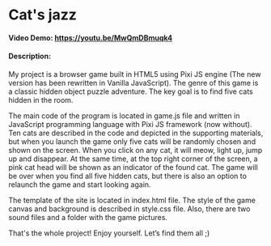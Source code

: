# Cat's jazz
#### Video Demo:  https://youtu.be/MwQmDBmuqk4
#### Description:
My project is a browser game built in HTML5 using Pixi JS engine (The new version has been rewritten in Vanilla JavaScript). The genre of this game is a classic hidden object puzzle adventure. The key goal is to find five cats hidden in the room.

The main code of the program is located in game.js file and written in JavaScript programming language with Pixi JS framework (now without). Ten cats are described in the code and depicted in the supporting materials, but when you launch the game only five cats will be randomly chosen and shown on the screen. When you click on any cat, it will meow, light up, jump up and disappear. At the same time, at the top right corner of the screen, a pink cat head will be shown as an indicator of the found cat. The game will be over when you find all five hidden cats, but there is also an option to relaunch the game and start looking again.

The template of the site is located in index.html file. The style of the game canvas and background is described in style.css file. Also, there are two sound files and a folder with the game pictures.

That's the whole project! Enjoy yourself. Let’s find them all ;)